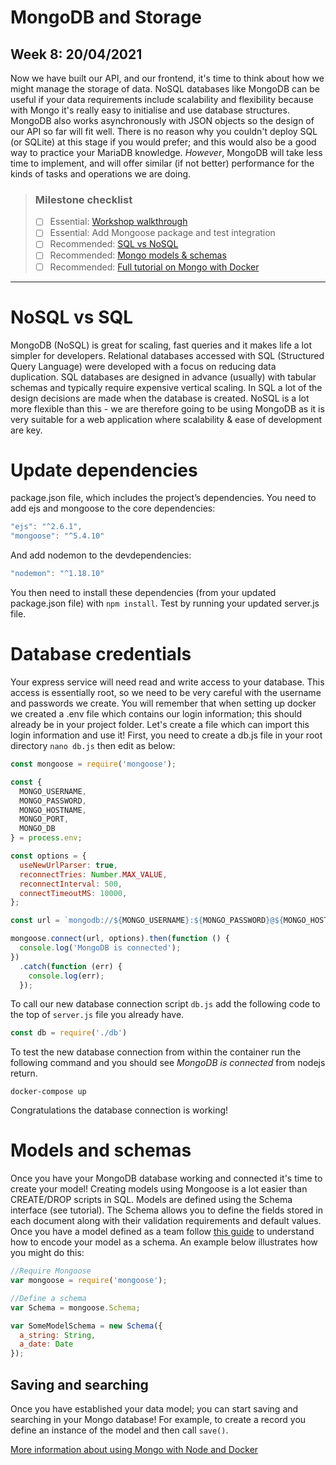 # MongoDB and Storage
## Week 8: 20/04/2021

Now we have built our API, and our frontend, it's time to think about how we might manage the
storage of data. NoSQL databases like MongoDB can be useful if your data requirements include
scalability and flexibility because with Mongo it's really easy to initialise and use database
structures. MongoDB also works asynchronously with JSON objects so the design of our API so far will
fit well. There is no reason why you couldn't deploy SQL (or SQLite) at this stage if you would
prefer; and this would also be a good way to practice your MariaDB knowledge. *However*, MongoDB
will take less time to implement, and will offer similar (if not better) performance for the kinds
of tasks and operations we are doing.

> ### Milestone checklist
> - [ ] Essential: [Workshop walkthrough](https://web.microsoftstream.com/video/0eac086d-9757-4630-9922-00ff4b057373)
> - [ ] Essential: Add Mongoose package and test integration
> - [ ] Recommended: [SQL vs NoSQL](https://www.youtube.com/watch?v=XLveJr2Pst8)
> - [ ] Recommended: [Mongo models & schemas](https://developer.mozilla.org/en-US/docs/Learn/Server-side/Express_Nodejs/mongoose)
> - [ ] Recommended: [Full tutorial on Mongo with Docker](https://www.digitalocean.com/community/tutorials/containerizing-a-node-js-application-for-development-with-docker-compose)
***

# NoSQL vs SQL

MongoDB (NoSQL) is great for scaling, fast queries and it makes life a lot simpler for developers.
Relational databases accessed with SQL (Structured Query Language) were developed with a focus on
reducing data duplication. SQL databases are designed in advance (usually) with tabular schemas and
typically require expensive vertical scaling. In SQL a lot of the design decisions are made when the
database is created. NoSQL is a lot more flexible than this - we are therefore going to be using
MongoDB as it is very suitable for a web application where scalability & ease of development are
key.

# Update dependencies

package.json file, which includes the project’s dependencies. You need to add ejs and mongoose to
the core dependencies:

```js
"ejs": "^2.6.1",
"mongoose": "^5.4.10"
```

And add nodemon to the devdependencies:

```js
"nodemon": "^1.18.10"
```

You then need to install these dependencies (from your updated package.json file)
with ```npm install```. Test by running your updated server.js file.

# Database credentials

Your express service will need read and write access to your database. This access is essentially
root, so we need to be very careful with the username and passwords we create. You will remember that
when setting up docker we created a .env file which contains our login information; this should
already be in your project folder. Let's create a file which can import this login information and
use it! First, you need to create a db.js file in your root directory ```nano db.js``` then edit as
below:

```js
const mongoose = require('mongoose');

const {
  MONGO_USERNAME,
  MONGO_PASSWORD,
  MONGO_HOSTNAME,
  MONGO_PORT,
  MONGO_DB
} = process.env;

const options = {
  useNewUrlParser: true,
  reconnectTries: Number.MAX_VALUE,
  reconnectInterval: 500,
  connectTimeoutMS: 10000,
};

const url = `mongodb://${MONGO_USERNAME}:${MONGO_PASSWORD}@${MONGO_HOSTNAME}:${MONGO_PORT}/${MONGO_DB}?authSource=admin`;

mongoose.connect(url, options).then(function () {
  console.log('MongoDB is connected');
})
  .catch(function (err) {
    console.log(err);
  });
```

To call our new database connection script `db.js` add the following code to the top of `server.js`
file you already have.
```js
const db = require('./db')
```

To test the new database connection from within the container run the following command and you 
should see *MongoDB is connected* from nodejs return.
```shell
docker-compose up
```


Congratulations the database connection is working!

# Models and schemas

Once you have your MongoDB database working and connected it's time to create your model! Creating
models using Mongoose is a lot easier than CREATE/DROP scripts in SQL. Models are defined using the
Schema interface (see tutorial). The Schema allows you to define the fields stored in each document
along with their validation requirements and default values. Once you have a model defined as a team
follow [this guide](https://developer.mozilla.org/en-US/docs/Learn/Server-side/Express_Nodejs/mongoose)
to understand how to encode your model as a schema. An example below illustrates how you might do
this:

```js
//Require Mongoose
var mongoose = require('mongoose');

//Define a schema
var Schema = mongoose.Schema;

var SomeModelSchema = new Schema({
  a_string: String,
  a_date: Date
});

```

## Saving and searching

Once you have established your data model; you can start saving and searching in your Mongo
database! For example, to create a record you define an instance of the model and then
call `save()`.

[More information about using Mongo with Node and Docker](https://www.digitalocean.com/community/tutorials/containerizing-a-node-js-application-for-development-with-docker-compose)
